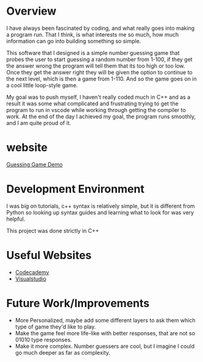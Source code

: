 # Overview

I have always been fascinated by coding, and what really goes into making a program run. That I think, is what interests me so much, how much information can go into building something so simple.

This software that I designed is a simple number guessing game that probes the user to start guessing a random number from 1-100, if they get the answer wrong the program will tell them that its too high or too low. Once they get the answer
right they will be given the option to continue to the next level, which is then a game from 1-110. And so the game goes on in a cool little loop-style game.

My goal was to push myself, I haven't really coded much in C++ and as a result it was some what complicated and frustrating trying to get the program to run in vscode while working through getting the compiler to work. At the end
of the day I achieved my goal, the program runs smoothly, and I am quite proud of it.

# website

[Guessing Game Demo](https://vimeo.com/869948240/d0459870e1?share=copy)

# Development Environment

I was big on tutorials, c++ syntax is relatively simple, but it is different from Python so looking up syntax guides and learning what to look for was very helpful. 

This project was done strictly in C++

# Useful Websites

- [Codecademy](https://www.codecademy.com/articles/language/c-plus-plus)
- [Visualstudio](https://code.visualstudio.com/docs/languages/cpp)

# Future Work/Improvements

- More Personalized, maybe add some different layers to ask them which type of game they'd like to play.
- Make the game feel more life-like with better responses, that are not so 01010 type responses. 
- Make it more complex. Number guessers are cool, but I imagine I could go much deeper as far as complexity. 